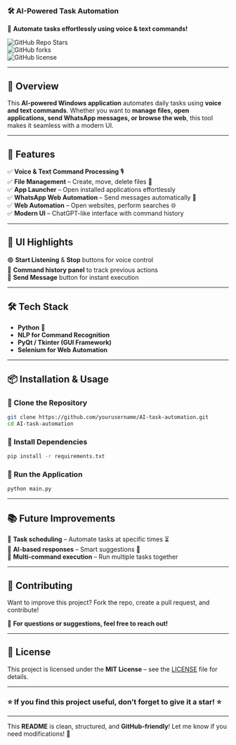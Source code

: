 
### **🛠️ AI-Powered Task Automation**  
🚀 **Automate tasks effortlessly using voice & text commands!**  

![GitHub Repo Stars](https://github.com/irfan5122/AI_POWERED_TASK_AUTOMATION)  
![GitHub forks](https://img.shields.io/github/forks/yourusername/AI-task-automation?style=social)  
![GitHub license](https://img.shields.io/github/license/yourusername/AI-task-automation)  

---

## **📌 Overview**  
This **AI-powered Windows application** automates daily tasks using **voice and text commands**. Whether you want to **manage files, open applications, send WhatsApp messages, or browse the web**, this tool makes it seamless with a modern UI.  

---

## **🚀 Features**  
✅ **Voice & Text Command Processing** 🎙️  
✅ **File Management** – Create, move, delete files 📂  
✅ **App Launcher** – Open installed applications effortlessly  
✅ **WhatsApp Web Automation** – Send messages automatically 💬  
✅ **Web Automation** – Open websites, perform searches 🌐  
✅ **Modern UI** – ChatGPT-like interface with command history  

---

## **🎨 UI Highlights**  
🟢 **Start Listening** & **Stop** buttons for voice control  
📝 **Command history panel** to track previous actions  
📩 **Send Message** button for instant execution  

---

## **🛠️ Tech Stack**  
- **Python** 🐍  
- **NLP for Command Recognition**  
- **PyQt / Tkinter (GUI Framework)**  
- **Selenium for Web Automation**  

---

## **📦 Installation & Usage**  
### **🔹 Clone the Repository**  
```bash
git clone https://github.com/yourusername/AI-task-automation.git
cd AI-task-automation
```
### **🔹 Install Dependencies**  
```bash
pip install -r requirements.txt
```
### **🔹 Run the Application**  
```bash
python main.py
```

---

## **📚 Future Improvements**  
🔹 **Task scheduling** – Automate tasks at specific times ⏳  
🔹 **AI-based responses** – Smart suggestions 🤖  
🔹 **Multi-command execution** – Run multiple tasks together  

---

## **📩 Contributing**  
Want to improve this project? Fork the repo, create a pull request, and contribute!  

📧 **For questions or suggestions, feel free to reach out!**  

---

## **📝 License**  
This project is licensed under the **MIT License** – see the [LICENSE](LICENSE) file for details.  

---

### **⭐ If you find this project useful, don’t forget to give it a star! ⭐**  

---

This **README** is clean, structured, and **GitHub-friendly**! Let me know if you need modifications! 🚀
